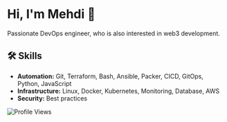 <link rel="stylesheet" href="https://cdnjs.cloudflare.com/ajax/libs/font-awesome/6.0.0-beta3/css/all.min.css">

# Hi, I'm Mehdi 👋

Passionate DevOps engineer, who is also interested in web3 development.

## 🛠 Skills

- **Automation:** Git, Terraform, Bash, Ansible, Packer, CICD, GitOps, Python, JavaScript
- **Infrastructure:** Linux, Docker, Kubernetes, Monitoring, Database, AWS
- **Security:** Best practices

![Profile Views](https://komarev.com/ghpvc/?username=memor24&color=blue)
